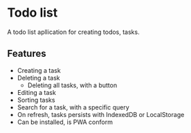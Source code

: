 # Todo list 
A todo list apllication for creating todos, tasks. 

## Features 

- Creating a task
- Deleting a task 
  - Deleting all tasks, with a button
- Editing a task 
- Sorting tasks
- Search for a task, with a specific query 
- On refresh, tasks persists with IndexedDB or LocalStorage
- Can be installed, is PWA conform 

